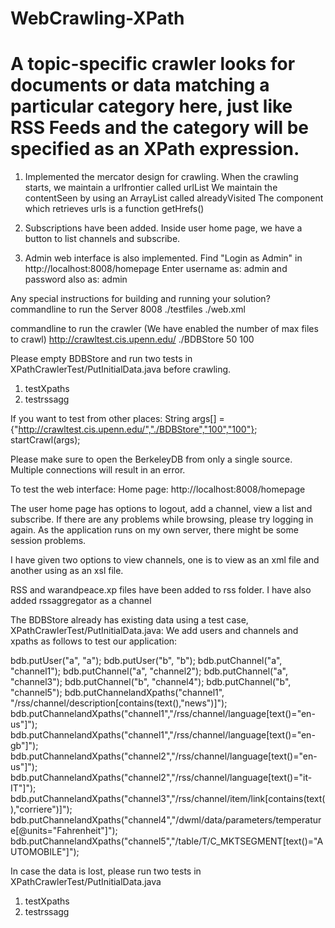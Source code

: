 WebCrawling-XPath
=================

A topic-specific crawler looks for documents or data matching a particular category here, just like RSS Feeds and the category will be specified as an XPath expression.
=================

1. Implemented the mercator design for crawling. 
When the crawling starts, we maintain a urlfrontier called urlList
We maintain the contentSeen by using an ArrayList called alreadyVisited
The component which retrieves urls is a function getHrefs()

2. Subscriptions have been added. Inside user home page, we have a button to list channels and subscribe. 

3. Admin web interface is also implemented. 
Find "Login as Admin" in http://localhost:8008/homepage
Enter username as: admin and password also as: admin


Any special instructions for building and running your solution?
commandline to run the Server
8008
./testfiles
./web.xml

commandline to run the crawler (We have enabled the number of max files to crawl) 
http://crawltest.cis.upenn.edu/
./BDBStore
50
100


Please empty BDBStore and run two tests in XPathCrawlerTest/PutInitialData.java before crawling.
1. testXpaths
2. testrssagg

If you want to test from other places:
String args[] = {"http://crawltest.cis.upenn.edu/","./BDBStore","100","100"};
startCrawl(args);

Please make sure to open the BerkeleyDB from only a single source. 
Multiple connections will result in an error.

To test the web interface:
Home page: 
http://localhost:8008/homepage

The user home page has options to logout, add a channel, view a list and subscribe. 
If there are any problems while browsing, please try logging in again. 
As the application runs on my own server, there might be some session problems.

I have given two options to view channels, 
one is to view as an xml file 
and another using as an xsl file. 

RSS and warandpeace.xp files have been added to rss folder. 
I have also added rssaggregator as a channel

The BDBStore already has existing data using a test case, XPathCrawlerTest/PutInitialData.java:
We add users and channels and xpaths as follows to test our application:

bdb.putUser("a", "a");
bdb.putUser("b", "b");
bdb.putChannel("a", "channel1");
bdb.putChannel("a", "channel2");
bdb.putChannel("a", "channel3");
bdb.putChannel("b", "channel4");
bdb.putChannel("b", "channel5");
bdb.putChannelandXpaths("channel1", "/rss/channel/description[contains(text(),\"news\")]");
bdb.putChannelandXpaths("channel1","/rss/channel/language[text()=\"en-us\"]");
bdb.putChannelandXpaths("channel1","/rss/channel/language[text()=\"en-gb\"]");
bdb.putChannelandXpaths("channel2","/rss/channel/language[text()=\"en-us\"]");
bdb.putChannelandXpaths("channel2","/rss/channel/language[text()=\"it-IT\"]");
bdb.putChannelandXpaths("channel3","/rss/channel/item/link[contains(text(),\"corriere\")]");
bdb.putChannelandXpaths("channel4","/dwml/data/parameters/temperature[@units=\"Fahrenheit\"]");
bdb.putChannelandXpaths("channel5","/table/T/C_MKTSEGMENT[text()=\"AUTOMOBILE\"]");

In case the data is lost, please run two tests in XPathCrawlerTest/PutInitialData.java
1. testXpaths
2. testrssagg

